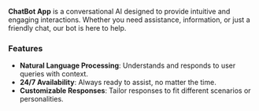  **ChatBot App**  is a conversational AI designed to provide intuitive and engaging interactions.
 Whether you need assistance, information, or just a friendly chat, our bot is here to help.

### Features
- **Natural Language Processing**: Understands and responds to user queries with context.
- **24/7 Availability**: Always ready to assist, no matter the time.
- **Customizable Responses**: Tailor responses to fit different scenarios or personalities.
